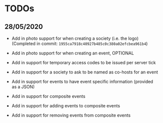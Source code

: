 # TODOs

## 28/05/2020
* Add in photo support for when creating a society (i.e. the logo) (Completed in commit: `1955ca7918c40927b485c0c380a02efcbea961b4`)
* Add in photo support for when creating an event, OPTIONAL

* Add in support for temporary access codes to be issued per server tick

* Add in support for a society to ask to be named as co-hosts for an event

* Add in support for events to have event specific information (provided as a JSON)

* Add in support for composite events
* Add in support for adding events to composite events
* Add in support for removing events from composite events